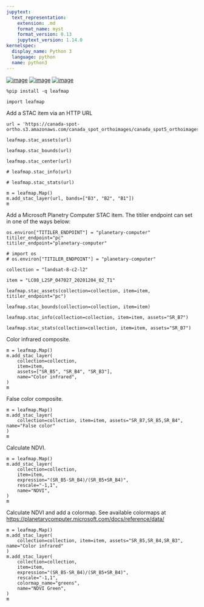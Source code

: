 ```yaml
---
jupytext:
  text_representation:
    extension: .md
    format_name: myst
    format_version: 0.13
    jupytext_version: 1.14.0
kernelspec:
  display_name: Python 3
  language: python
  name: python3
---
```


[![image](https://jupyterlite.rtfd.io/en/latest/_static/badge.svg)](https://demo.leafmap.org/lab/index.html?path=notebooks/37_planetary_computer.ipynb)
[![image](https://colab.research.google.com/assets/colab-badge.svg)](https://githubtocolab.com/giswqs/leafmap/blob/master/examples/notebooks/37_planetary_computer.ipynb)
[![image](https://mybinder.org/badge_logo.svg)](https://gishub.org/leafmap-binder)


```{code-cell} ipython3
%pip install -q leafmap
```

```{code-cell} ipython3
import leafmap
```

Add a STAC item via an HTTP URL

```{code-cell} ipython3
url = 'https://canada-spot-ortho.s3.amazonaws.com/canada_spot_orthoimages/canada_spot5_orthoimages/S5_2007/S5_11055_6057_20070622/S5_11055_6057_20070622.json'
```

```{code-cell} ipython3
leafmap.stac_assets(url)
```

```{code-cell} ipython3
leafmap.stac_bounds(url)
```

```{code-cell} ipython3
leafmap.stac_center(url)
```

```{code-cell} ipython3
# leafmap.stac_info(url)
```

```{code-cell} ipython3
# leafmap.stac_stats(url)
```

```{code-cell} ipython3
m = leafmap.Map()
m.add_stac_layer(url, bands=["B3", "B2", "B1"])
m
```

Add a Microsoft Planetry Computer STAC item. The titiler endpoint can set in one of the ways below:

```
os.environ["TITILER_ENDPOINT"] = "planetary-computer"
titiler_endpoint="pc"
titiler_endpoint="planetary-computer"
```

```{code-cell} ipython3
# import os
# os.environ["TITILER_ENDPOINT"] = "planetary-computer"
```

```{code-cell} ipython3
collection = "landsat-8-c2-l2"
```

```{code-cell} ipython3
item = "LC08_L2SP_047027_20201204_02_T1"
```

```{code-cell} ipython3
leafmap.stac_assets(collection=collection, item=item, titiler_endpoint="pc")
```

```{code-cell} ipython3
leafmap.stac_bounds(collection=collection, item=item)
```

```{code-cell} ipython3
leafmap.stac_info(collection=collection, item=item, assets="SR_B7")
```

```{code-cell} ipython3
leafmap.stac_stats(collection=collection, item=item, assets="SR_B7")
```

Color infrared composite.

```{code-cell} ipython3
m = leafmap.Map()
m.add_stac_layer(
    collection=collection,
    item=item,
    assets=["SR_B5", "SR_B4", "SR_B3"],
    name="Color infrared",
)
m
```

False color composite.

```{code-cell} ipython3
m = leafmap.Map()
m.add_stac_layer(
    collection=collection, item=item, assets="SR_B7,SR_B5,SR_B4", name="False color"
)
m
```

Calculate NDVI.

```{code-cell} ipython3
m = leafmap.Map()
m.add_stac_layer(
    collection=collection,
    item=item,
    expression="(SR_B5-SR_B4)/(SR_B5+SR_B4)",
    rescale="-1,1",
    name="NDVI",
)
m
```

Calculate NDVI and add a colormap. See available colormaps at https://planetarycomputer.microsoft.com/docs/reference/data/

```{code-cell} ipython3
m = leafmap.Map()
m.add_stac_layer(
    collection=collection, item=item, assets="SR_B5,SR_B4,SR_B3", name="Color infrared"
)
m.add_stac_layer(
    collection=collection,
    item=item,
    expression="(SR_B5-SR_B4)/(SR_B5+SR_B4)",
    rescale="-1,1",
    colormap_name="greens",
    name="NDVI Green",
)
m
```
